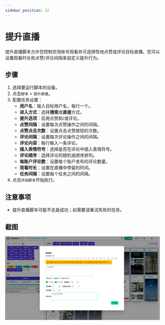 ```yaml
---
sidebar_position: 12
---
```


# 提升直播

提升直播脚本允许您控制农场账号观看并可选择性地点赞或评论目标直播。您可以设置观看时长和点赞/评论间隔来自定义提升行为。

## 步骤

1. 选择要运行脚本的设备。
2. 点击`脚本` > `提升直播`。
3. 配置任务设置：
    - **用户名**：输入目标用户名，每行一个。
    - **进入方式**：选择**搜索**或**直接**方式。
    - **提升选项**：启用点赞和/或评论。
    - **点赞间隔**：设置每次点赞操作之间的间隔。
    - **点赞点击次数**：设置点击点赞按钮的次数。
    - **评论间隔**：设置每次评论操作之间的间隔。
    - **评论内容**：每行输入一条评论。
    - **插入表情符号**：选择是否在评论中插入表情符号。
    - **评论顺序**：选择评论的随机或顺序排列。
    - **每账户评论数**：设置每个账户发布的评论数量。
    - **观看时长**：设置在直播中停留的时间。
    - **任务间隔**：设置每个任务之间的间隔。
4. 点击`开始脚本`开始执行。

## 注意事项

- 提升直播脚本可能不总是成功；如需要请重试失败的任务。

## 截图

![提升直播](../img/boost-lives.png)
